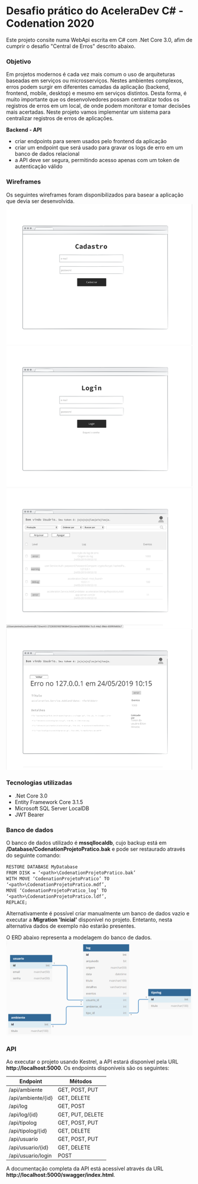 # Desafio prático do AceleraDev C# - Codenation 2020
Este projeto consite numa WebApi escrita em C# com .Net Core 3.0, afim de cumprir o desafio "Central de Erros" descrito abaixo.

### Objetivo
Em projetos modernos é cada vez mais comum o uso de arquiteturas baseadas em serviços ou microsserviços. Nestes ambientes complexos, erros podem surgir em diferentes camadas da aplicação (backend, frontend, mobile, desktop) e mesmo em serviços distintos. Desta forma, é muito importante que os desenvolvedores possam centralizar todos os registros de erros em um local, de onde podem monitorar e tomar decisões mais acertadas. Neste projeto vamos implementar um sistema para centralizar registros de erros de aplicações.

**Backend - API**
* criar endpoints para serem usados pelo frontend da aplicação
* criar um endpoint que será usado para gravar os logs de erro em um banco de dados relacional
* a API deve ser segura, permitindo acesso apenas com um token de autenticação válido

### Wireframes
Os seguintes wireframes foram disponibilizados para basear a aplicação que devia ser desenvolvida.
<img src="/Assets/Images/1-cadastro.png" width="514" height="380">
<img src="/Assets/Images/2-login.png" width="514" height="380">
<img src="/Assets/Images/3-dashboard.png" width="514" height="380">
<img src="/Assets/Images/7-detalhes.png" width="514" height="380">

### Tecnologias utilizadas
* .Net Core 3.0
* Entity Framework Core 3.1.5
* Microsoft SQL Server LocalDB
* JWT Bearer

### Banco de dados
O banco de dados utilizado é **mssqllocaldb**, cujo backup está em **/Database/CodenationProjetoPratico.bak** e pode ser restaurado através do seguinte comando:
```
RESTORE DATABASE MyDatabase
FROM DISK = ‘<path>\CodenationProjetoPratico.bak’
WITH MOVE ‘CodenationProjetoPratico’ TO ‘<path>\CodenationProjetoPratico.mdf’,
MOVE ‘CodenationProjetoPratico_log’ TO ‘<path>\CodenationProjetoPratico.ldf’,
REPLACE;
```
Alternativamente é possível criar manualmente um banco de dados vazio e executar a **Migration 'Inicial'** disponível no projeto.
Entetanto, nesta alternativa dados de exemplo não estarão presentes.

O ERD abaixo representa a modelagem do banco de dados.
![](/Assets/Images/ERD.png)

### API
Ao executar o projeto usando Kestrel, a API estará disponível pela URL **http://localhost:5000**.
Os endpoints disponíveis são os seguintes:

| Endpoint | Métodos |
|---|---|
| /api/ambiente | GET, POST, PUT |
| /api/ambiente/{id} | GET, DELETE |
| /api/log | GET, POST |
| /api/log/{id} | GET, PUT, DELETE |
| /api/tipolog | GET, POST, PUT |
| /api/tipolog/{id} | GET, DELETE |
| /api/usuario | GET, POST, PUT |
| /api/usuario/{id} | GET, DELETE |
| /api/usuario/login | POST |

A documentação completa da API está acessível através da URL **http://localhost:5000/swagger/index.html**.
